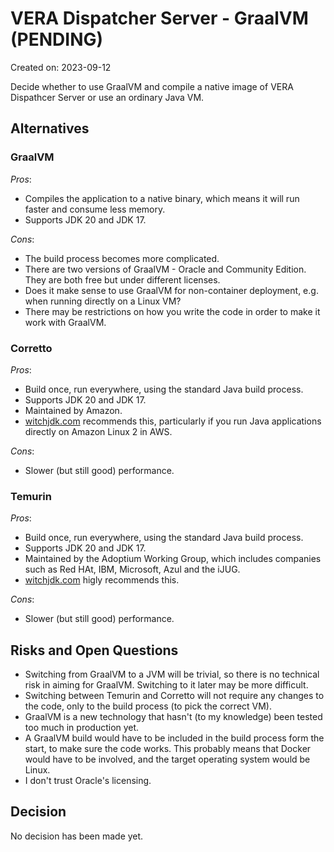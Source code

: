 # VERA Dispatcher Server - GraalVM (PENDING)

Created on: 2023-09-12

Decide whether to use GraalVM and compile a native image of VERA Dispathcer Server or use an ordinary Java VM.

## Alternatives

### GraalVM

*Pros*:

* Compiles the application to a native binary, which means it will run faster and consume less memory.
* Supports JDK 20 and JDK 17.

*Cons*:

* The build process becomes more complicated.
* There are two versions of GraalVM - Oracle and Community Edition. They are both free but under different licenses.
* Does it make sense to use GraalVM for non-container deployment, e.g. when running directly on a Linux VM?
* There may be restrictions on how you write the code in order to make it work with GraalVM.

### Corretto

*Pros*:

* Build once, run everywhere, using the standard Java build process.
* Supports JDK 20 and JDK 17.
* Maintained by Amazon.
* [witchjdk.com](https://whichjdk.com/) recommends this, particularly if you run Java applications directly on Amazon Linux 2 in AWS.

*Cons*:

* Slower (but still good) performance.

### Temurin

*Pros*:

* Build once, run everywhere, using the standard Java build process.
* Supports JDK 20 and JDK 17.
* Maintained by the Adoptium Working Group, which includes companies such as Red HAt, IBM, Microsoft, Azul and the iJUG.
* [witchjdk.com](https://whichjdk.com/) higly recommends this.

*Cons*:

* Slower (but still good) performance.

## Risks and Open Questions

* Switching from GraalVM to a JVM will be trivial, so there is no technical risk in aiming for GraalVM. Switching to it later may be more difficult.
* Switching between Temurin and Corretto will not require any changes to the code, only to the build process (to pick the correct VM).
* GraalVM is a new technology that hasn't (to my knowledge) been tested too much in production yet.
* A GraalVM build would have to be included in the build process form the start, to make sure the code works. This probably means that Docker would have to be involved, and the target operating system would be Linux.
* I don't trust Oracle's licensing.

## Decision

No decision has been made yet.